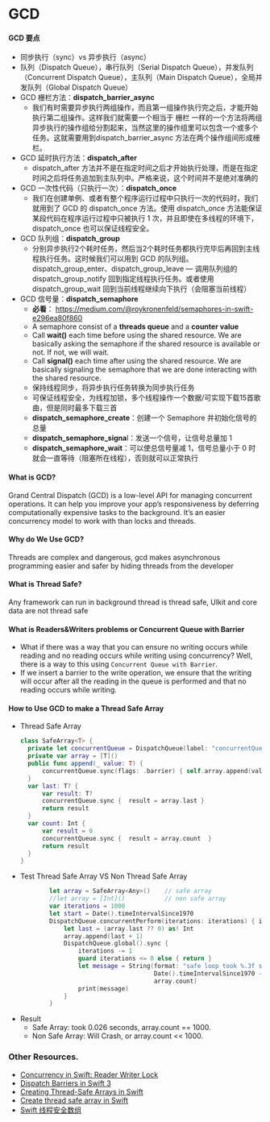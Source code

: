 # GCD
#### GCD 要点
* 同步执行（sync）vs 异步执行（async）
* 队列（Dispatch Queue），串行队列（Serial Dispatch Queue），并发队列（Concurrent Dispatch Queue），主队列（Main Dispatch Queue），全局并发队列（Global Dispatch Queue）
* GCD 栅栏方法：**dispatch_barrier_async**
    - 我们有时需要异步执行两组操作，而且第一组操作执行完之后，才能开始执行第二组操作。这样我们就需要一个相当于 栅栏 一样的一个方法将两组异步执行的操作组给分割起来，当然这里的操作组里可以包含一个或多个任务。这就需要用到dispatch_barrier_async 方法在两个操作组间形成栅栏。
* GCD 延时执行方法：**dispatch_after**
    - dispatch_after 方法并不是在指定时间之后才开始执行处理，而是在指定时间之后将任务追加到主队列中。严格来说，这个时间并不是绝对准确的
* GCD 一次性代码（只执行一次）：**dispatch_once**
    - 我们在创建单例、或者有整个程序运行过程中只执行一次的代码时，我们就用到了 GCD 的 dispatch_once 方法。使用 dispatch_once 方法能保证某段代码在程序运行过程中只被执行 1 次，并且即使在多线程的环境下，dispatch_once 也可以保证线程安全。
* GCD 队列组：**dispatch_group**
    - 分别异步执行2个耗时任务，然后当2个耗时任务都执行完毕后再回到主线程执行任务。这时候我们可以用到 GCD 的队列组。dispatch_group_enter、dispatch_group_leave
    — 调用队列组的 dispatch_group_notify 回到指定线程执行任务。或者使用 dispatch_group_wait 回到当前线程继续向下执行（会阻塞当前线程）
* GCD 信号量：**dispatch_semaphore**
    - **必看**： https://medium.com/@roykronenfeld/semaphores-in-swift-e296ea80f860
    - A semaphore consist of a **threads queue** and a **counter value**
    - Call **wait()** each time before using the shared resource. We are basically asking the semaphore if the shared resource is available or not. If not, we will wait.
    - Call **signal()** each time after using the shared resource. We are basically signaling the semaphore that we are done interacting with the shared resource.
    - 保持线程同步，将异步执行任务转换为同步执行任务
    - 可保证线程安全，为线程加锁，多个线程操作一个数据/可实现下载15首歌曲，但是同时最多下载三首
    - **dispatch_semaphore_create**：创建一个 Semaphore 并初始化信号的总量
    - **dispatch_semaphore_signa**l：发送一个信号，让信号总量加 1
    - **dispatch_semaphore_wait**：可以使总信号量减 1，信号总量小于 0 时就会一直等待（阻塞所在线程），否则就可以正常执行
    
#### What is GCD?
Grand Central Dispatch (GCD) is a low-level API for managing concurrent operations. It can help you improve your app’s responsiveness by deferring computationally expensive tasks to the background. It’s an easier concurrency model to work with than locks and threads.

#### Why do We Use GCD?
Threads are complex and dangerous, gcd makes asynchronous programming easier and safer by hiding threads from the developer

#### What is Thread Safe?
Any framework can run in background thread is thread safe, UIkit and core data are not thread safe

#### What is Readers&Writers problems or Concurrent Queue with Barrier
* What if there was a way that you can ensure no writing occurs while reading and no reading occurs while writing using concurrency? Well, there is a way to this using `Concurrent Queue with Barrier`. 
* If we insert a barrier to the write operation, we ensure that the writing will occur after all the reading in the queue is performed and that no reading occurs while writing.

#### How to Use GCD to make a Thread Safe Array
* Thread Safe Array
    ```swift
    class SafeArray<T> {
      private let concurrentQueue = DispatchQueue(label: "concurrentQueue", attributes: .concurrent)
      private var array = [T]()
      public func append(_ value: T) {
          concurrentQueue.sync(flags: .barrier) { self.array.append(value)  }
      }
      var last: T? {
          var result: T?
          concurrentQueue.sync {  result = array.last }
          return result
      }
      var count: Int {
          var result = 0
          concurrentQueue.sync {  result = array.count  }
          return result
      }
    }
    ```
* Test Thread Safe Array VS Non Thread Safe Array
    ```swift
            let array = SafeArray<Any>()    // safe array
            //let array = [Int]()           // non safe array
            var iterations = 1000
            let start = Date().timeIntervalSince1970
            DispatchQueue.concurrentPerform(iterations: iterations) { index in
                let last = (array.last ?? 0) as! Int
                array.append(last + 1)
                DispatchQueue.global().sync {
                    iterations -= 1
                    guard iterations <= 0 else { return }
                    let message = String(format: "safe loop took %.3f seconds, count: %d.",
                                         Date().timeIntervalSince1970 - start,
                                         array.count)
                    print(message)
                }
            }
    ```
* Result
    - Safe Array: took 0.026 seconds, array.count == 1000.
    - Non Safe Array: Will Crash, or array.count << 1000.
    
### Other Resources.
   * [Concurrency in Swift: Reader Writer Lock](https://medium.com/@dmytro.anokhin/concurrency-in-swift-reader-writer-lock-4f255ae73422)
   * [Dispatch Barriers in Swift 3](https://medium.com/@oyalhi/dispatch-barriers-in-swift-3-6c4a295215d6)
   * [Creating Thread-Safe Arrays in Swift](https://basememara.com/creating-thread-safe-arrays-in-swift/)
   * [Create thread safe array in Swift](https://stackoverflow.com/questions/28191079/create-thread-safe-array-in-swift)
   * [Swift 线程安全数组](https://bignerdcoding.com/archives/58.html)
